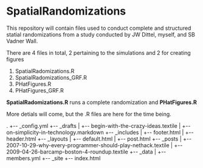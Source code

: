 # SpatialRandomizations
This repository will contain files used to conduct complete and structured statial randomizations from a study conducted by JW Dittel, myself, and SB Vadner Wall.

There are 4 files in total, 2 pertaining to the simulations and 2 for creating figures
1. SpatialRadomizations.R
2. SpatialRadomizations_GRF.R
3. PHatFigures.R
4. PHatFigures_GRF.R

**SpatialRadomizations.R** runs a complete randomization and **PHatFigures.R** 

More detials will come, but the .R files are here for the time being.

.
+-- _config.yml
+-- _drafts
|   +-- begin-with-the-crazy-ideas.textile
|   +-- on-simplicity-in-technology.markdown
+-- _includes
|   +-- footer.html
|   +-- header.html
+-- _layouts
|   +-- default.html
|   +-- post.html
+-- _posts
|   +-- 2007-10-29-why-every-programmer-should-play-nethack.textile
|   +-- 2009-04-26-barcamp-boston-4-roundup.textile
+-- _data
|   +-- members.yml
+-- _site
+-- index.html
